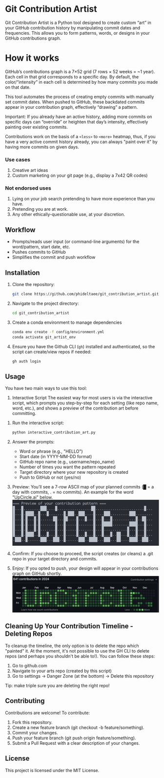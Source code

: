 # Git Contribution Artist

Git Contribution Artist is a Python tool designed to create custom “art” in your GitHub contribution history by manipulating commit dates and frequencies. This allows you to form patterns, words, or designs in your GitHub contributions graph.

# How it works
GitHub’s contributions graph is a 7×52 grid (7 rows × 52 weeks = ~1 year). Each cell in that grid corresponds to a specific day. By default, the color/“intensity” in each cell is determined by how many commits you made on that date.

This tool automates the process of creating empty commits with manually set commit dates. When pushed to GitHub, these backdated commits appear in your contribution graph, effectively “drawing” a pattern.

Important: If you already have an active history, adding more commits on specific days can “override” or heighten that day’s intensity, effectively painting over existing commits.

Contributions work on the basis of a `<less>` to `<more>` heatmap, thus, if you have a very active commit history already, you can always "paint over it" by having more commits on given days. 

### Use cases
1. Creative art ideas
2. Custom marketing on your git page (e.g., display a 7x42 QR codes)

### Not endorsed uses
1. Lying on your job search pretending to have more experience than you have. 
2. Pretending you are at work. 
3. Any other ethically-questionable use, at your discretion. 

## Workflow
- Prompts/reads user input (or command-line arguments) for the word/pattern, start date, etc.
- Pushes commits to GitHub
- Simplifies the commit and push workflow

## Installation

1. Clone the repository:
    ```sh
    git clone https://github.com/phideltaee/git_contribution_artist.git
    ```
2. Navigate to the project directory:
    ```sh
    cd git_contribution_artist
    ```
3. Create a conda environment to manage dependencies
    ```sh
    conda env create -f config/environment.yml
    conda activate git_artist_env

4. Ensure you have the Github CLI (`gh`) installed and authenticated, so the script can create/view repos if needed:
    ```bash 
    gh auth login

## Usage

You have two main ways to use this tool:

1) Interactive Script
The easiest way for most users is via the interactive script, which prompts you step-by-step for each setting (like repo name, word, etc.), and shows a preview of the contribution art before committing.

1. Run the interactive script:

    ```bash
    python interactive_contribution_art.py

2. Answer the prompts:
    - Word or phrase (e.g., "HELLO")
    - Start date (in YYYY-MM-DD format)
    - GitHub repo name (e.g., username/repo_name)
    - Number of times you want the pattern repeated
    - Target directory where your new repository is created
    - Push to GitHub or not (yes/no)

3. Preview: You’ll see a 7-row ASCII map of your planned commits (█ = a day with commits, . = no commits). An example for the word "UpCircle.ai" below. 
![Contribution Art Preview](assets/contribution_art_preview.png)

4. Confirm: If you choose to proceed, the script creates (or cleans) a .git repo in your target directory and commits.

5. Enjoy: If you opted to push, your design will appear in your contributions graph on GitHub shortly.
![Heatmap Example](assets/heatmap_example.png)

## Cleaning Up Your Contribution Timeline - Deleting Repos

To cleanup the timeline, the only option is to delete the repo which "painted" it. At the moment, it's not possible to use the GH CLI to delete repos (and perhaps you shouldn't be able to!). You can follow these steps:
1. Go to github.com
2. Navigate to your arts repo (created by this script)
3. Go to settings -> Danger Zone (at the bottom) -> Delete this repository

Tip: make triple sure you are deleting the right repo!

## Contributing

Contributions are welcome! To contribute:

1. Fork this repository.
2. Create a new feature branch (git checkout -b feature/something).
3. Commit your changes.
4. Push your feature branch (git push origin feature/something).
5. Submit a Pull Request with a clear description of your changes.

## License

This project is licensed under the MIT License.


